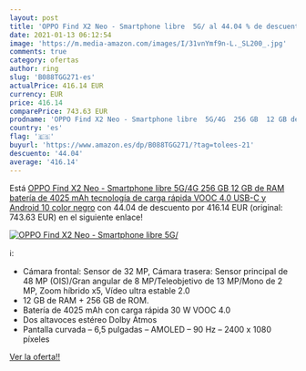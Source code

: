 ```yaml
---
layout: post
title: 'OPPO Find X2 Neo - Smartphone libre  5G/ al 44.04 % de descuento'
date: 2021-01-13 06:12:54
image: 'https://m.media-amazon.com/images/I/31vnYmf9n-L._SL200_.jpg'
comments: true
category: ofertas
author: ring
slug: 'B088TGG271-es'
actualPrice: 416.14 EUR
currency: EUR
price: 416.14
comparePrice: 743.63 EUR
prodname: 'OPPO Find X2 Neo - Smartphone libre  5G/4G  256 GB  12 GB de RAM  batería de 4025 mAh  tecnología de carga rápida  VOOC 4.0  USB-C y Android 10   color negro'
country: 'es'
flag: '🇪🇸'
buyurl: 'https://www.amazon.es/dp/B088TGG271/?tag=tolees-21'
descuento: '44.04'
average: '416.14'
---
```


Está [OPPO Find X2 Neo - Smartphone libre  5G/4G  256 GB  12 GB de RAM  batería de 4025 mAh  tecnología de carga rápida  VOOC 4.0  USB-C y Android 10   color negro](https://www.amazon.es/dp/B088TGG271/?tag=tolees-21) con 44.04 de descuento por 416.14 EUR (original: 743.63 EUR) en el siguiente enlace!

[![OPPO Find X2 Neo - Smartphone libre  5G/](https://m.media-amazon.com/images/I/31vnYmf9n-L._SL200_.jpg)](https://www.amazon.es/dp/B088TGG271/?tag=tolees-21)

ℹ️:

- Cámara frontal: Sensor de 32 MP, Cámara trasera: Sensor principal de 48 MP (OIS)/Gran angular de 8 MP/Teleobjetivo de 13 MP/Mono de 2 MP, Zoom híbrido x5, Vídeo ultra estable 2.0
- 12 GB de RAM + 256 GB de ROM.
- Batería de 4025 mAh con carga rápida 30 W VOOC 4.0
- Dos altavoces estéreo Dolby Atmos
- Pantalla curvada – 6,5 pulgadas – AMOLED – 90 Hz – 2400 x 1080 píxeles

[Ver la oferta!!](https://www.amazon.es/dp/B088TGG271/?tag=tolees-21)
